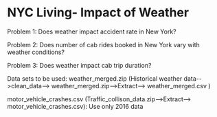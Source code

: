 # NYC Living- Impact of Weather
 


Problem 1: Does weather impact accident rate in New York?


Problem 2: Does number of cab rides booked in New York vary with weather conditions?



Problem 3: Does weather impact cab trip duration?


Data sets to be used: weather_merged.zip (Historical weather data-->clean_data--> weather_merged.zip-->Extract--> weather_merged.csv )


motor_vehicle_crashes.csv (Traffic_collison_data.zip-->Extract--> motor_vehicle_crashes.csv): Use only 2016 data
